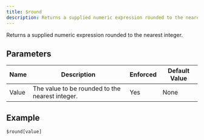 ```yaml
---
title: $round
description: Returns a supplied numeric expression rounded to the nearest integer.
---
```


Returns a supplied numeric expression rounded to the nearest integer.
## Parameters
| Name  |                   Description                   | Enforced | Default Value |
|-------|-------------------------------------------------|----------|---------------|
| Value | The value to be rounded to the nearest integer. | Yes      | None          |
## Example
```eats
$round[value]
```